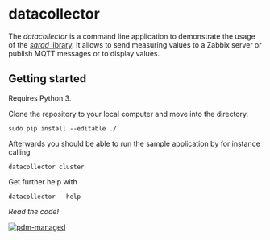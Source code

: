# datacollector

The *datacollector* is a command line application to demonstrate the usage of
the [*sarad* library](https://github.com/SARAD-GmbH/sarad). It allows to send
measuring values to a Zabbix server or publish MQTT messages or to display
values.

## Getting started
Requires Python 3.

Clone the repository to your local computer and move into the directory.
```
sudo pip install --editable ./
```

Afterwards you should be able to run the sample application by for instance calling
```
datacollector cluster
```

Get further help with
```
datacollector --help
```

*Read the code!*

[![pdm-managed](https://img.shields.io/badge/pdm-managed-blueviolet)](https://pdm-project.org)
